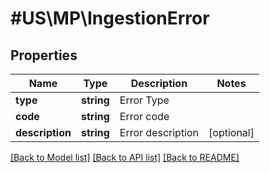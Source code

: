 # #US\MP\IngestionError

## Properties

Name | Type | Description | Notes
------------ | ------------- | ------------- | -------------
**type** | **string** | Error Type |
**code** | **string** | Error code |
**description** | **string** | Error description | [optional]


[[Back to Model list]](../) [[Back to API list]](../../Api/US/MP) [[Back to README]](../../README.md)
